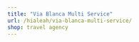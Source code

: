 ```yaml
---
title: "Via Blanca Multi Service"
url: /hialeah/via-blanca-multi-service/
shop: travel agency
---
```

